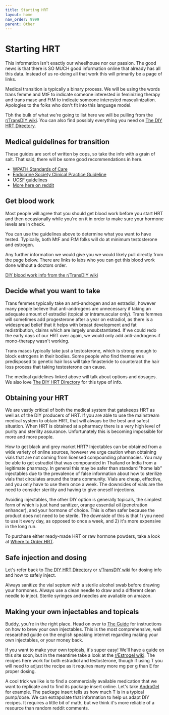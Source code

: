 ```yaml
---
title: Starting HRT
layout: home
nav_order: 9999
parent: Other
---
```


# Starting HRT

This information isn't exactly our wheelhouse nor our passion. The good news is that there is SO MUCH good information online that already has all this data. Instead of us re-doing all that work this will primarily be a page of links.

Medical transition is typically a binary process. We will be using the words trans femme and MtF to indicate someone interested in feminizing therapy and trans masc and FtM to indicate someone interested masculinization. Apologies to the folks who don't fit into this language model. 

Tbh the bulk of what we're going to list here we will be pulling from the [r/TransDIY wiki](https://www.reddit.com/r/TransDIY/wiki/index/). You can also find possibly everything you need on [The DIY HRT Directory](https://diyhrt.wiki/index).

## Medical guidelines for transition

These guides are sort of written by cops, so take the info with a grain of salt. That said, there will be some good recommendations in here.

* [WPATH Standards of Care](https://www.wpath.org/publications/soc)
* [Endocrine Society Clinical Practice Guideline](https://doi.org/10.1210/jc.2017-01658)
* [UCSF guidelines](https://transcare.ucsf.edu/guidelines)
* [More here on reddit](https://www.reddit.com/r/TransDIY/wiki/index/#wiki_minor_guidelines)

## Get blood work

Most people will agree that you should get blood work before you start HRT and then occasionally while you're on it in order to make sure your hormone levels are in check. 

You can use the guidelines above to determine what you want to have tested. Typically, both MtF and FtM folks will do at minimum testosterone and estrogen. 

Any further information we would give you we would likely pull directly from the page below. There are links to labs who you can get this blood work done without a doctors order.

[DIY blood work info from the r/TransDIY wiki](https://www.reddit.com/r/TransDIY/wiki/index/#wiki_blood_tests)

## Decide what you want to take

Trans femmes typically take an anti-androgen and an estradiol, however many people believe that anti-androgens are unnecessary if taking an adequate amount of estradiol (topical or intramuscular only). Trans femmes will sometimes add progesterone after a year on estradiol, as there is a widespread belief that it helps with breast development and fat redistribution, claims which are largely unsubstantiated. If we could redo the early days of our HRT over again, we would only add anti-androgens if mono-therapy wasn't working.

Trans mascs typically take just a testosterone, which is strong enough to block estrogens in their bodies. Some people who find themselves predisposed to genetic hair loss will take finasteride to counteract the hair loss process that taking testosterone can cause. 

The medical guidelines linked above will talk about options and dosages. We also love [The DIY HRT Directory](https://diyhrt.wiki/index) for this type of info. 

## Obtaining your HRT

We are vastly critical of both the medical system that gatekeeps HRT as well as of the DIY producers of HRT. If you are able to use the mainstream medical system to obtain HRT, that will always be the best and safest situation. When HRT is obtained at a pharmacy there is a very high level of purity and sterility assurance. Unfortunately this is becoming impossible for more and more people. 

How to get black and grey market HRT? Injectables can be obtained from a wide variety of online sources, however we urge caution when obtaining vials that are not coming from licensed compounding pharmacies. You may be able to get estradiol that was compounded in Thailand or India from a legitimate pharmacy. In general this may be safer than standard "home lab" injectables due to the prevalence of false information about how to sterilize vials that circulates around the trans community. Vials are cheap, effective, and you only have to use them once a week. The downsides of vials are the need to consider sterility and having to give oneself injections. 

Avoiding injectables, the other DIY option is generally topicals, the simplest form of which is just hand sanitizer, orange essential oil (penetration enhancer), and your hormone of choice. This is often safer because the product does not need to be sterile. The downside of this is that 1) you need to use it every day, as opposed to once a week, and 2) it's more expensive in the long run. 

To purchase either ready-made HRT or raw hormone powders, take a look at [Where to Order HRT].

## Safe injection and dosing

Let's refer back to [The DIY HRT Directory](https://diyhrt.wiki/index) or [r/TransDIY wiki](https://www.reddit.com/r/TransDIY/wiki/index/) for dosing info and how to safely inject.

Always sanitize the vial septum with a sterile alcohol swab before drawing your hormones. Always use a clean needle to draw and a different clean needle to inject. Sterile syringes and needles are available on amazon. 

## Making your own injectables and topicals

Buddy, you're in the right place. Head on over to [The Guide](/guide) for instructions on how to brew your own injectables. This is the most comprehensive, well researched guide on the english speaking internet regarding making your own injectables, or your money back.  

If you want to make your own topicals, it's super easy! We'll have a guide on this site soon, but in the meantime take a look at the [r/Estrogel wiki](https://www.reddit.com/r/estrogel/wiki/index/). The recipes here work for both estradiol and testosterone, though if using T you will need to adjust the recipe as it requires many more mg per g than E for proper dosing. 

A cool trick we like is to find a commercially available medication that we want to replicate and to find its package insert online. Let's take [AndroGel](https://www.drugs.com/pro/androgel.html#s-34068-7) for example. The package insert tells us how much T is in a typical pump/dose. We can extrapolate that information to help us adapt DIY recipes. It requires a little bit of math, but we think it's more reliable of a resource than random reddit comments. 


[Where to Order HRT]: /other/order_hrt